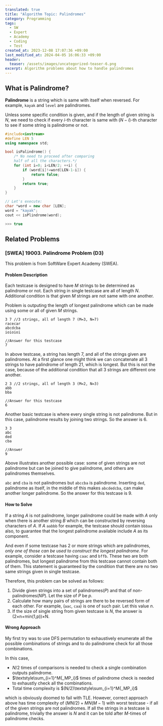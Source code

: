 ```yaml
---
translated: true
title: "Algorithm Topic: Palindromes"
category: Programming
tags:
  - SW
  - Expert
  - Academy
  - Coding
  - Test
created_at: 2023-12-08 17:07:36 +09:00
last_modified_at: 2024-04-05 16:06:33 +09:00
header:
  teaser: /assets/images/uncategorized-teaser-6.png
excerpt: Algorithm problems about how to handle palindromes
---
```


## What is Palindrome?

**Palindrome** is a string which is same with itself when reversed.  For example, `kayak` and `level` are palindromes.

Unless some specific condition is given, and if the length of given string is $N$, we need to check if every $i$-th character is same with $(N-i)$-th character to see if some string is palindrome or not.

```cpp
#include<iostream>
#define LEN 5
using namespace std;

bool isPalindrome() {
    /* No need to proceed after comparing
    half of all the characters.*/
    for (int i=0; i<LEN/2; ++i) {
        if (word[i]!=word[LEN-1-i]) {
            return false;
        }
        return true;
    }
}

// Let's execute:
char *word = new char [LEN];
word = "kayak";
cout << isPlindrome(word);

>>> true
```

## Related Problems

### [SWEA] 19003. Palindrome Problem (D3)

This problem is from SoftWare Expert Academy (SWEA).

#### Problem Description

Each testcase is designed to have $M$ strings to be determined as palindrome or not.  Each string in single testcase are all of length $N$.  Additional condition is that given $M$ strings are not same with one another.

Problem is outputing the length of longest palindrome which can be made using some or all of given $M$ strings.

```
3 7 //3 strings, all of length 7 (M=3, N=7)
racecar
abcdcba
ioioioi

//Answer for this testcase
7
```

In above testcase, a string has length 7, and all of the strings given are palindromes.  At a first glance one might think we can concatenate all 3 strings to have palindrome of length 21, which is longest.  But this is not the case, because of the additional condition that all 3 strings are different one another.

```
2 3 //2 strings, all of length 3 (M=2, N=3)
abb
bba

//Answer for this testcase
6
```

Another basic testcase is where every single string is not palindrome.  But in this case, palindrome results by joining two strings.  So the answer is 6.


```
3 3
abc
ded
cba

//Answer
9
```

Above illustrates another possible case: some of given strings are not palindrome but can be joined to give palindrome, and others are palindromes themselves.

`abc` and `cba` is not palindromes but `abccba` is palindrome.  Inserting `ded`, palindrome as itself, in the middle of this makes `abcdedcba`, can make another longer palindrome.  So the answer for this testcase is 9.

#### How to Solve

If a string $A$ is not palindrome, longer palindrome could be made with $A$ only when there is another string $B$ which can be constructed by reversing characters of $A$.  If $A$ `aabbb` for example, the testcase should contain `bbbaa` also, to guarantee that the longest palindrome available include $A$ as its component.

And even if some testcase has 2 or more strings which are palindromes, *only one of those can be used to construct the longest palindrome*.  For example, consider a testcase having `caac` and `bffb`.  These two are both palindromes, but longest palindrome from this testcase cannot contain both of them.  This statement is guaranteed by the condition that there are no two same strings given in single testcase.

Therefore, this problem can be solved as follows:
1. Divide given strings into a set of palindromes($P$) and that of non-palindromes($NP$).  Let the size of $P$ be $p$.
2. Calculate how many pairs of strings are there to be reversed form of each other.  For example, (`aac`, `caa`) is one of such pair.  Let this value $n$.
3. If the size of single string from given testcase is $N$, the answer is (2×n+min(1,p))×N.

#### Wrong Approach

My first try was to use DFS permutation to exhaustively enumerate all the possible combinations of strings and to do palindrome check for all those combinations.

In this case,

- $N/2$ times of comparisons is needed to check a single combination outputs palindrome.
- $\textstyle\sum_{i=1}^M{_MP_i}$ times of palindrome check is needed to exhaustly check all the combinations.
- Total time complexity is $(N/2)\textstyle\sum_{i=1}^M{_MP_i}$

which is obviously doomed to fail with TLE.  However, correct approach above has time complexity of $(MN/2)+MN(M-1)$ with worst testcase - if all of the given strings are not palindromes.  If all the strings in a testcase is palindrome, trivially the answer is $N$ and it can be told after $M$-times of palindrome checks.